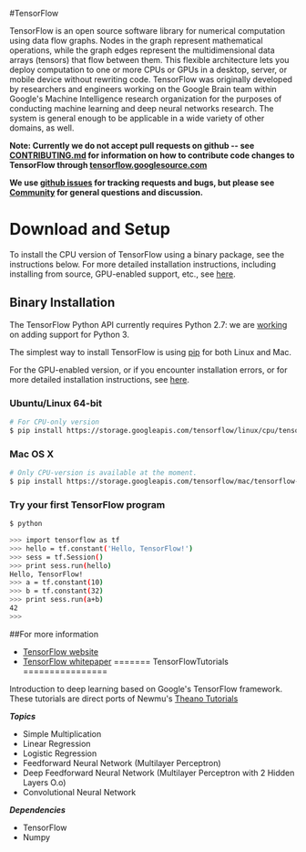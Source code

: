 #TensorFlow

TensorFlow is an open source software library for numerical computation using
data flow graphs.  Nodes in the graph represent mathematical operations, while
the graph edges represent the multidimensional data arrays (tensors) that flow
between them.  This flexible architecture lets you deploy computation to one
or more CPUs or GPUs in a desktop, server, or mobile device without rewriting
code.  TensorFlow was originally developed by researchers and engineers
working on the Google Brain team within Google's Machine Intelligence research
organization for the purposes of conducting machine learning and deep neural
networks research.  The system is general enough to be applicable in a wide
variety of other domains, as well.


**Note: Currently we do not accept pull requests on github -- see
[CONTRIBUTING.md](CONTRIBUTING.md) for information on how to contribute code
changes to TensorFlow through
[tensorflow.googlesource.com](https://tensorflow.googlesource.com/tensorflow)**

**We use [github issues](https://github.com/tensorflow/tensorflow/issues) for
tracking requests and bugs, but please see
[Community](tensorflow/g3doc/resources/index.md#community) for general questions
and discussion.**

# Download and Setup

To install the CPU version of TensorFlow using a binary package, see the
instructions below.  For more detailed installation instructions, including
installing from source, GPU-enabled support, etc., see
[here](tensorflow/g3doc/get_started/os_setup.md).

## Binary Installation

The TensorFlow Python API currently requires Python 2.7: we are
[working](https://github.com/tensorflow/tensorflow/issues/1) on adding support
for Python 3.

The simplest way to install TensorFlow is using
[pip](https://pypi.python.org/pypi/pip) for both Linux and Mac.

For the GPU-enabled version, or if you encounter installation errors, or for
more detailed installation instructions, see
[here](tensorflow/g3doc/get_started/os_setup.md#detailed_install).

### Ubuntu/Linux 64-bit

```bash
# For CPU-only version
$ pip install https://storage.googleapis.com/tensorflow/linux/cpu/tensorflow-0.5.0-cp27-none-linux_x86_64.whl
```

### Mac OS X

```bash
# Only CPU-version is available at the moment.
$ pip install https://storage.googleapis.com/tensorflow/mac/tensorflow-0.5.0-py2-none-any.whl
```

### Try your first TensorFlow program

```sh
$ python

>>> import tensorflow as tf
>>> hello = tf.constant('Hello, TensorFlow!')
>>> sess = tf.Session()
>>> print sess.run(hello)
Hello, TensorFlow!
>>> a = tf.constant(10)
>>> b = tf.constant(32)
>>> print sess.run(a+b)
42
>>>

```

##For more information

* [TensorFlow website](http://tensorflow.org)
* [TensorFlow whitepaper](http://download.tensorflow.org/paper/whitepaper2015.pdf)
=======
TensorFlowTutorials
================

Introduction to deep learning based on Google's TensorFlow framework. These tutorials are direct ports of
Newmu's [Theano Tutorials](https://github.com/Newmu/Theano-Tutorials)

***Topics***
* Simple Multiplication 
* Linear Regression
* Logistic Regression
* Feedforward Neural Network (Multilayer Perceptron)
* Deep Feedforward Neural Network (Multilayer Perceptron with 2 Hidden Layers O.o)
* Convolutional Neural Network

***Dependencies***
* TensorFlow
* Numpy

